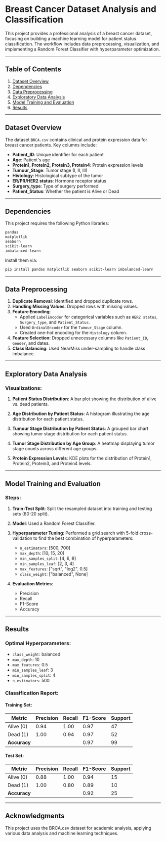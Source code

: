 # Breast Cancer Dataset Analysis and Classification

This project provides a professional analysis of a breast cancer dataset, focusing on building a machine learning model for patient status classification. The workflow includes data preprocessing, visualization, and implementing a Random Forest Classifier with hyperparameter optimization.

---

## Table of Contents

1. [Dataset Overview](#dataset-overview)
2. [Dependencies](#dependencies)
3. [Data Preprocessing](#data-preprocessing)
4. [Exploratory Data Analysis](#exploratory-data-analysis)
5. [Model Training and Evaluation](#model-training-and-evaluation)
6. [Results](#results)
   
---

## Dataset Overview

The dataset `BRCA.csv` contains clinical and protein expression data for breast cancer patients. Key columns include:

- **Patient_ID**: Unique identifier for each patient
- **Age**: Patient's age
- **Protein1, Protein2, Protein3, Protein4**: Protein expression levels
- **Tumour_Stage**: Tumor stage (I, II, III)
- **Histology**: Histological subtype of the tumor
- **ER/PR/HER2 status**: Hormone receptor status
- **Surgery_type**: Type of surgery performed
- **Patient_Status**: Whether the patient is Alive or Dead

---

## Dependencies

This project requires the following Python libraries:

```python
pandas
matplotlib
seaborn
scikit-learn
imbalanced-learn
```

Install them via:

```bash
pip install pandas matplotlib seaborn scikit-learn imbalanced-learn
```

---

## Data Preprocessing

1. **Duplicate Removal**: Identified and dropped duplicate rows.
2. **Handling Missing Values**: Dropped rows with missing values.
3. **Feature Encoding**:
    - Applied `LabelEncoder` for categorical variables such as `HER2 status`, `Surgery_type`, and `Patient_Status`.
    - Used `OrdinalEncoder` for the `Tumour_Stage` column.
    - Created one-hot encoding for the `Histology` column.
4. **Feature Selection**: Dropped unnecessary columns like `Patient_ID`, `Gender`, and dates.
5. **Class Balancing**: Used NearMiss under-sampling to handle class imbalance.

---

## Exploratory Data Analysis

### Visualizations:

1. **Patient Status Distribution**: 
   A bar plot showing the distribution of alive vs. dead patients.

2. **Age Distribution by Patient Status**: 
   A histogram illustrating the age distribution for each patient status.

3. **Tumour Stage Distribution by Patient Status**: 
   A grouped bar chart showing tumor stage distribution for each patient status.

4. **Tumor Stage Distribution by Age Group**: 
   A heatmap displaying tumor stage counts across different age groups.

5. **Protein Expression Levels**: 
   KDE plots for the distribution of Protein1, Protein2, Protein3, and Protein4 levels.

---

## Model Training and Evaluation

### Steps:

1. **Train-Test Split**:
   Split the resampled dataset into training and testing sets (80-20 split).

2. **Model**: 
   Used a Random Forest Classifier.

3. **Hyperparameter Tuning**: 
   Performed a grid search with 5-fold cross-validation to find the best combination of hyperparameters:

   - `n_estimators`: [500, 700]
   - `max_depth`: [10, 15, 20]
   - `min_samples_split`: [4, 6, 8]
   - `min_samples_leaf`: [2, 3, 4]
   - `max_features`: ["sqrt", "log2", 0.5]
   - `class_weight`: ["balanced", None]

4. **Evaluation Metrics**:
   - Precision
   - Recall
   - F1-Score
   - Accuracy

---

## Results

### Optimal Hyperparameters:

- `class_weight`: balanced
- `max_depth`: 10
- `max_features`: 0.5
- `min_samples_leaf`: 3
- `min_samples_split`: 4
- `n_estimators`: 500

### Classification Report:

#### Training Set:

| Metric       | Precision | Recall | F1-Score | Support |
|--------------|-----------|--------|----------|---------|
| Alive (0)    | 0.94      | 1.00   | 0.97     | 47      |
| Dead (1)     | 1.00      | 0.94   | 0.97     | 52      |
| **Accuracy** |           |        | 0.97     | 99      |

#### Test Set:

| Metric       | Precision | Recall | F1-Score | Support |
|--------------|-----------|--------|----------|---------|
| Alive (0)    | 0.88      | 1.00   | 0.94     | 15      |
| Dead (1)     | 1.00      | 0.80   | 0.89     | 10      |
| **Accuracy** |           |        | 0.92     | 25      |

---

## Acknowledgments

This project uses the BRCA.csv dataset for academic analysis, applying various data analysis and machine learning techniques.

